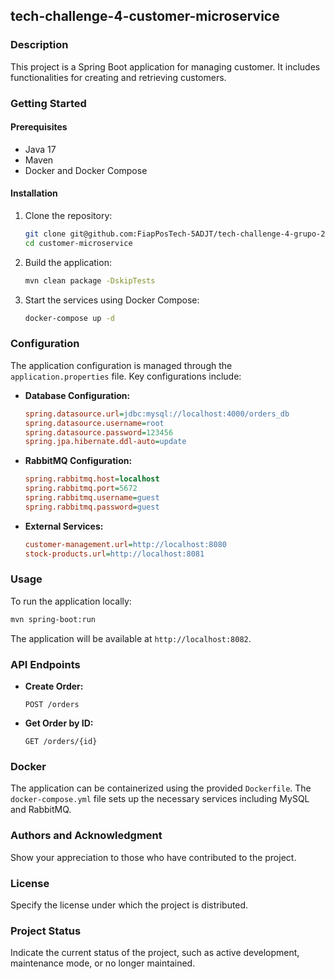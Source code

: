 ## tech-challenge-4-customer-microservice

### Description
This project is a Spring Boot application for managing customer. It includes functionalities for creating and retrieving customers.

### Getting Started

#### Prerequisites
- Java 17
- Maven
- Docker and Docker Compose

#### Installation
1. Clone the repository:
   ```bash
   git clone git@github.com:FiapPosTech-5ADJT/tech-challenge-4-grupo-21.git
   cd customer-microservice
   ```

2. Build the application:
   ```bash
   mvn clean package -DskipTests
   ```

3. Start the services using Docker Compose:
   ```bash
   docker-compose up -d
   ```

### Configuration
The application configuration is managed through the `application.properties` file. Key configurations include:

- **Database Configuration:**
  ```ini
  spring.datasource.url=jdbc:mysql://localhost:4000/orders_db
  spring.datasource.username=root
  spring.datasource.password=123456
  spring.jpa.hibernate.ddl-auto=update
  ```

- **RabbitMQ Configuration:**
  ```ini
  spring.rabbitmq.host=localhost
  spring.rabbitmq.port=5672
  spring.rabbitmq.username=guest
  spring.rabbitmq.password=guest
  ```

- **External Services:**
  ```ini
  customer-management.url=http://localhost:8080
  stock-products.url=http://localhost:8081
  ```

### Usage
To run the application locally:
```bash
mvn spring-boot:run
```

The application will be available at `http://localhost:8082`.

### API Endpoints
- **Create Order:**
  ```http
  POST /orders
  ```

- **Get Order by ID:**
  ```http
  GET /orders/{id}
  ```

### Docker
The application can be containerized using the provided `Dockerfile`. The `docker-compose.yml` file sets up the necessary services including MySQL and RabbitMQ.

### Authors and Acknowledgment
Show your appreciation to those who have contributed to the project.

### License
Specify the license under which the project is distributed.

### Project Status
Indicate the current status of the project, such as active development, maintenance mode, or no longer maintained.
